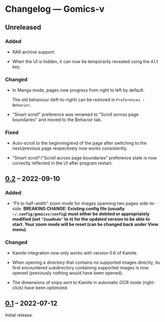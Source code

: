 # Changelog — Gomics-v

## Unreleased

### Added

* RAR archive support.

* When the UI is hidden, it can now be temporarily revealed using the
  <kbd>Alt</kbd> key.

### Changed

* In Manga mode, pages now progress from right to left by default.

  The old behaviour (left-to-right) can be restored in
  `Preferences › Behavior`.

* "Smart scroll" preference was renamed to "Scroll across page boundaries" and
  moved to the Behavior tab.

### Fixed

* Auto-scroll to the beginning/end of the page after switching to the
  next/previous page respectively now works consistently.

* "Smart scroll"/"Scroll across page boundaries" preference state is now
  correctly reflected in the UI after program restart.

## [0.2] – 2022-09-10

### Added

* “Fit to half-width” zoom mode for images spanning two pages side-to-side.
  **BREAKING CHANGE: Existing config file (usually `~/.config/gomicsv/config`)
  must either be deleted or appropriately modified (set `"ZoomMode"` to `0`)
  for the updated version to be able to start. Your zoom mode will be reset
  (can be changed back under View menu)**.

### Changed

* Kamite integration now only works with version 0.6 of Kamite.

* When opening a directory that contains no supported images directly, its
  first encountered subdirectory containing supported images is now opened
  (previously nothing would have been opened).

* The dimensions of snips sent to Kamite in automatic OCR mode (right-click)
  have been optimized.

## [0.1] – 2022-07-12

Initial release.

[Unreleased]: https://github.com/fauu/gomicsv/compare/v0.2...HEAD
[0.2]: https://github.com/fauu/gomicsv/releases/tag/v0.2
[0.1]: https://github.com/fauu/gomicsv/releases/tag/v0.1
